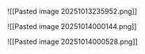![[Pasted image 20251013235952.png]]



![[Pasted image 20251014000144.png]]




![[Pasted image 20251014000528.png]]


